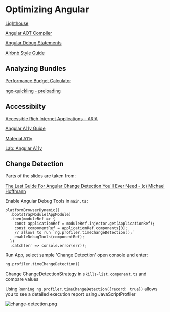# Optimizing Angular

[Lighthouse](https://developers.google.com/web/tools/lighthouse)

[Angular AOT Compiler](https://angular.io/guide/aot-compiler)

[Angular Debug Statements](https://angular.io/api/core/global)

[Airbnb Style Guide](https://github.com/webdev-tools/tslint-airbnb-styleguide)

## Analyzing Bundles

[Performance Budget Calculator](https://perf-budget-calculator.firebaseapp.com/)

[ngx-quickling - preloading](https://github.com/mgechev/ngx-quicklink)

## Accessibilty

[Accessible Rich Internet Applications - ARIA](https://developer.mozilla.org/en-US/docs/Web/Accessibility/ARIA)

[Angular A11y Guide](https://angular.io/guide/accessibility)

[Material A11y](https://material.angular.io/cdk/a11y/overview)

[Lab: Angular A11y](https://codelabs.developers.google.com/angular-a11y)

## Change Detection

Parts of the slides are taken from:

[The Last Guide For Angular Change Detection You'll Ever Need - (c) Michael Hoffmann](https://www.mokkapps.de/blog/the-last-guide-for-angular-change-detection-you-will-ever-need/#:~:text=By%20default%2C%20Angular%20Change%20Detection,which%20produces%20VM%2Doptimized%20code.)

Enable Angular Debug Tools in `main.ts`:

```
platformBrowserDynamic()
  .bootstrapModule(AppModule)
  .then(moduleRef => {
    const applicationRef = moduleRef.injector.get(ApplicationRef);
    const componentRef = applicationRef.components[0];
    // allows to run `ng.profiler.timeChangeDetection();`
    enableDebugTools(componentRef);
  })
  .catch(err => console.error(err));
```

Run App, select sample 'Change Detection' open console and enter:

```
ng.profiler.timeChangeDetection()
```

Change ChangeDetectionStrategy in `skills-list.component.ts` and compare values

Using `Running ng.profiler.timeChangeDetection({record: true})` allows you to see a detailed execution report using JavaScriptProfiler

![change-detection.png](_images/change-detection.png)
